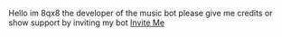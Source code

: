 Hello im 8qx8 the developer of the music bot please give me credits or show support by inviting my bot [Invite Me](https://discord.com/api/oauth2/authorize?client_id=900573648958652420&permissions=8&scope=bot%20applications.commands)
